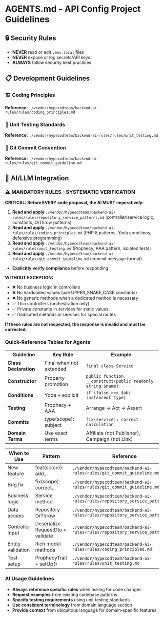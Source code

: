 # AGENTS.md - API Config Project Guidelines

## 🔒 Security Rules
- **NEVER** read or edit `.env.local` files
- **NEVER** expose or log secrets/API keys
- **ALWAYS** follow security best practices

## 📋 Development Guidelines

### 🏗️ Coding Principles
**Reference:** `./vendor/hypecodteam/backend-ai-rules/rules/coding_principles.md`  

### 🧪 Unit Testing Standards
**Reference:** `./vendor/hypecodteam/backend-ai-rules/rules/unit_testing.md`

### 📝 Git Commit Convention
**Reference:** `./vendor/hypecodteam/backend-ai-rules/rules/git_commit_guideline.md`  

<!-- If you need to use domain language, uncomment these 2 lines below, then create and fill the file you need with your domain rules-->
<!-- ### 🗣️ Domain Language -->
<!-- **Reference:** `.rules/ubiquitous_language.md` -->

## 🤖 AI/LLM Integration

### ⚠️ MANDATORY RULES - SYSTEMATIC VERIFICATION

**CRITICAL: Before EVERY code proposal, the AI MUST imperatively:**

1. **Read and apply** `./vendor/hypecodteam/backend-ai-rules/rules/repository_service_patterns.md` (controller/service logic, constants, OrThrow patterns)
2. **Read and apply** `./vendor/hypecodteam/backend-ai-rules/rules/coding_principles.md` (PHP 8 patterns, Yoda conditions, defensive programming)
3.  **Read and apply** `./vendor/hypecodteam/backend-ai-rules/rules/unit_testing.md` (Prophecy, AAA pattern, isolated tests)
4. **Read and apply** `./vendor/hypecodteam/backend-ai-rules/rules/git_commit_guideline.md` (commit message format)
<!-- Uncomment the line below if you need to use domain language -->
<!-- 5. **Read and apply** `./vendor/hypecodteam/backend-ai-rules/rules/ubiquitous_language.md` (domain language terms and relations) -->
- **Explicitly verify compliance** before responding

**WITHOUT EXCEPTION:**
- ❌ No business logic in controllers
- ❌ No hardcoded values (use UPPER_SNAKE_CASE constants)
- ❌ No generic methods when a dedicated method is necessary
- ✅ Thin controllers (orchestration only)
- ✅ Private constants in services for static values
- ✅ Dedicated methods in services for special routes

**If these rules are not respected, the response is invalid and must be corrected.**

### Quick-Reference Tables for Agents

| Guideline | Key Rule | Example |
|-----------|----------|---------|
| **Class Declaration** | Final when not extended | `final class Service` |
| **Constructor** | Property promotion | `public function __construct(public readonly string $name)` |
| **Conditions** | Yoda + explicit | `if (false === $obj instanceof Type)` |
| **Testing** | Prophecy + AAA | Arrange → Act → Assert |
| **Commits** | type(scope): subject | `fix(service): correct calculation` |
| **Domain Terms** | Use exact terms | Affiliate (not Publisher), Campaign (not Link) |

| When to Use | Pattern | Reference |
|-------------|---------|-----------|
| New feature | feat(scope): add... | `./vendor/hypecodteam/backend-ai-rules/rules/git_commit_guideline.md` |
| Bug fix | fix(scope): correct... | `./vendor/hypecodteam/backend-ai-rules/rules/git_commit_guideline.md` |
| Business logic | Service method | `./vendor/hypecodteam/backend-ai-rules/rules/repository_service_patterns.md` |
| Data access | Repository OrThrow | `./vendor/hypecodteam/backend-ai-rules/rules/repository_service_patterns.md` |
| Controller input | Deserialize RequestDto + validate | `./vendor/hypecodteam/backend-ai-rules/rules/repository_service_patterns.md` |
| Entity validation | Rich model methods | `./vendor/hypecodteam/backend-ai-rules/rules/coding_principles.md` |
| Test setup | ProphecyTrait + setUp() | `./vendor/hypecodteam/backend-ai-rules/rules/unit_testing.md` |

### AI Usage Guidelines
- **Always reference specific rules** when asking for code changes
- **Request examples** from existing codebase patterns
- **Specify testing requirements** using unit testing standards
- **Use consistent terminology** from domain language section
- **Provide context** from ubiquitous language for domain-specific features